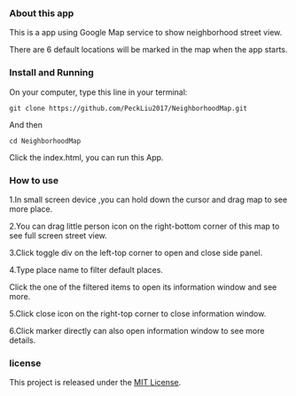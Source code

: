 ### About this app

This is a app using Google Map service to show neighborhood street view.

There are 6 default locations will be marked in the map when the app starts.

### Install and Running

On your computer, type this line in your terminal:

```
git clone https://github.com/PeckLiu2017/NeighborhoodMap.git
```

And then

```
cd NeighborhoodMap
```

Click the index.html, you can run this App.

### How to use
1.In small screen device ,you can hold down the cursor and drag map to see more place.

2.You can drag little person icon on the right-bottom corner of this map to see full screen street view.

3.Click toggle div on the left-top corner to open and close side panel.

4.Type place name to filter default places.

  Click the one of the filtered items to open its information window and see more.

5.Click close icon on the right-top corner to close information window.

6.Click marker directly can also open information window to see more details.

### license

This project is released under the [MIT License](https://opensource.org/licenses/MIT).
